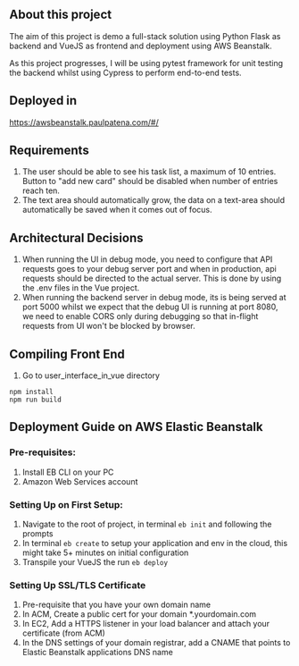 ## About this project
The aim of this project is demo a full-stack solution using Python  Flask as backend and VueJS as frontend and deployment using AWS Beanstalk.

As this project progresses, I will be using pytest framework for unit testing the backend whilst using Cypress to perform end-to-end tests.

## Deployed in
https://awsbeanstalk.paulpatena.com/#/

## Requirements
1. The user should be able to see his task list, a maximum of 10 entries. Button to "add new card" should be disabled when number of entries reach ten.
2. The text area should automatically grow, the data on a text-area should automatically be saved when it comes out of focus.

## Architectural Decisions
1. When running the UI in debug mode, you need to configure that API requests goes to your debug server port and when in production, api requests should be directed to the actual server. This is done by using the .env files in the Vue project. 
2. When running the backend server in debug mode, its is being served at port 5000 whilst we expect that the debug UI is running at port 8080, we need to enable CORS only during debugging so that in-flight requests from UI won't be blocked by browser.

## Compiling Front End
1. Go to user_interface_in_vue directory
```
npm install
npm run build
``` 

## Deployment Guide on AWS Elastic Beanstalk

### Pre-requisites:
1. Install EB CLI on your PC
2. Amazon Web Services account

### Setting Up on First Setup:
1. Navigate to the root of project, in terminal ```eb init``` and following the prompts
2. In terminal ```eb create``` to setup your application and env in the cloud, this might take 5+ minutes on initial configuration
3. Transpile your VueJS the run ```eb deploy```

### Setting Up SSL/TLS Certificate
1. Pre-requisite that you have your own domain name
2. In ACM, Create a public cert for your domain *.yourdomain.com
3. In EC2, Add a HTTPS listener in your load balancer and attach your certificate (from ACM)
4. In the DNS settings of your domain registrar, add a CNAME that points to Elastic Beanstalk applications DNS name

